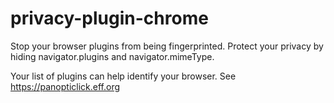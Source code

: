 # privacy-plugin-chrome
Stop your browser plugins from being fingerprinted. Protect your privacy by hiding navigator.plugins and navigator.mimeType.

Your list of plugins can help identify your browser. See https://panopticlick.eff.org
